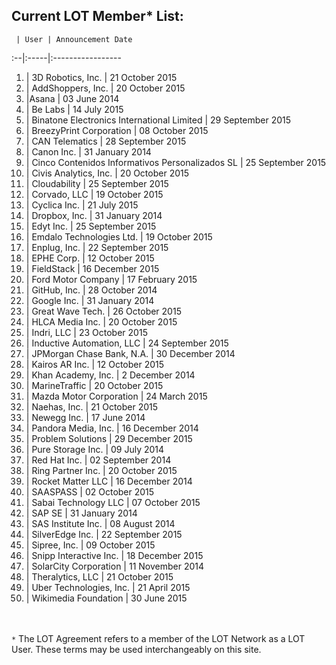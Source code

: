 ## Current LOT Member* List:

 	 | User | Announcement Date
:--|:-----|:----------------- 	
1. | 3D Robotics, Inc. | 21 October 2015
2. | AddShoppers, Inc. | 20 October 2015
3. |Asana | 03 June 2014
4. | Be Labs | 14 July 2015
5. | Binatone Electronics International Limited | 29 September 2015
6. | BreezyPrint Corporation | 08 October 2015
7. | CAN Telematics | 28 September 2015
8. |	Canon Inc. | 31 January 2014
9. | Cinco Contenidos Informativos Personalizados SL | 25 September 2015
10. | Civis Analytics, Inc. | 20 October 2015
11. | Cloudability | 25 September 2015
12. | Corvado, LLC | 19 October 2015
13. | Cyclica Inc. | 21 July 2015
14. |	Dropbox, Inc. | 31 January 2014
15. | Edyt Inc. | 25 September 2015
16. | Emdalo Technologies Ltd. | 19 October 2015
17. | Enplug, Inc. | 22 September 2015
18. | EPHE Corp. | 12 October 2015
19. | FieldStack | 16 December 2015
20. | Ford Motor Company | 17 February 2015
21. |	GitHub, Inc. | 28 October 2014
22. |	Google Inc. | 31 January 2014
23. | Great Wave Tech. | 26 October 2015
24. | HLCA Media Inc. | 20 October 2015
25. | Indri, LLC | 23 October 2015
26. | Inductive Automation, LLC | 24 September 2015
27. | JPMorgan Chase Bank, N.A. | 30 December 2014
28. | Kairos AR Inc. | 12 October 2015
29. |	Khan Academy, Inc. | 2 December 2014
30. | MarineTraffic | 20 October 2015
31. | Mazda Motor Corporation | 24 March 2015
32. | Naehas, Inc. | 21 October 2015
33. |	Newegg Inc. | 17 June 2014
34. | Pandora Media, Inc. | 16 December 2014 
35. | Problem Solutions | 29 December 2015
36. |	Pure Storage Inc. | 09 July 2014
37. |	Red Hat Inc. | 02 September 2014
38. | Ring Partner Inc. | 20 October 2015
39. | Rocket Matter LLC | 16 December 2014
40. | SAASPASS | 02 October 2015
41. | Sabai Technology LLC | 07 October 2015
42. |	SAP SE | 31 January 2014
43. |	SAS Institute Inc. | 08 August 2014
44. | SilverEdge Inc. | 22 September 2015
45. | Sipree, Inc. | 09 October 2015
46. | Snipp Interactive Inc. | 18 December 2015
47. |	SolarCity Corporation | 11 November 2014
48. | Theralytics, LLC | 21 October 2015
49. | Uber Technologies, Inc. | 21 April 2015
50. | Wikimedia Foundation | 30 June 2015

<br><br>`*` The LOT Agreement refers to a member of the LOT Network as a LOT User. These terms may be used interchangeably on this site. 
